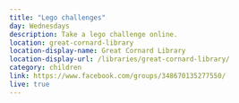 ```yaml
---
title: "Lego challenges"
day: Wednesdays
description: Take a lego challenge online.
location: great-cornard-library
location-display-name: Great Cornard Library
location-display-url: /libraries/great-cornard-library/
category: children
link: https://www.facebook.com/groups/348670135277550/
live: true
---
```

